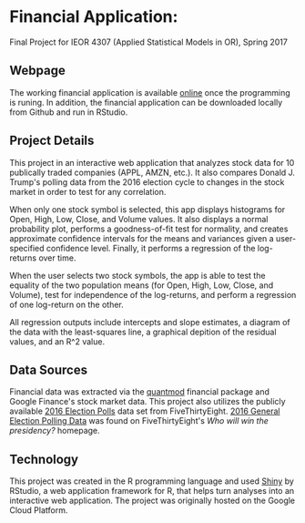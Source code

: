 
# Financial Application:
Final Project for IEOR 4307 (Applied Statistical Models in OR), Spring 2017

## Webpage
The working financial application is available [online](http://35.185.101.230:5050/) once the programming is runing. In addition, the financial application can be downloaded locally from Github and run in RStudio. 

## Project Details
This project in an interactive web application that analyzes stock data for 10 publically traded companies (APPL, AMZN, etc.). It also compares Donald J. Trump's polling data from the 2016 election cycle to changes in the stock market in order to test for any correlation.

When only one stock symbol is selected, this app displays histograms for Open, High, Low, Close, and Volume values. It also displays a normal probability plot, performs a goodness-of-fit test for normality, and creates approximate confidence intervals for the means and variances given a user-specified confidence level. Finally, it performs a regression of the log-returns over time.

When the user selects two stock symbols, the app is able to test the equality of the two population means (for Open, High, Low, Close, and Volume), test for independence of the log-returns, and perform a regression of one log-return on the other.

All regression outputs include intercepts and slope estimates, a diagram of the data with the least-squares line, a graphical depition of the residual values, and an R^2 value.

## Data Sources
Financial data was extracted via the [quantmod](http://www.quantmod.com/) financial package and Google Finance's stock market data. This project also utilizes the publicly available [2016 Election Polls](https://www.kaggle.com/fivethirtyeight/2016-election-polls) data set from FiveThirtyEight.  [2016 General Election Polling Data](https://projects.fivethirtyeight.com/2016-election-forecast/?ex_cid=rrpromo#plus) was found on FiveThirtyEight's *Who will win the presidency?* homepage. 

## Technology
This project was created in the R programming language and used [Shiny](https://shiny.rstudio.com/) by RStudio, a web application framework for R, that helps turn analyses into an interactive web application. The project was originally hosted on the Google Cloud Platform. 

